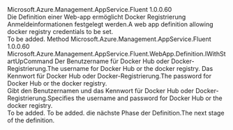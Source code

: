 <Type Name="IWithCredentials" FullName="Microsoft.Azure.Management.AppService.Fluent.WebApp.Definition.IWithCredentials">
  <TypeSignature Language="C#" Value="public interface IWithCredentials" />
  <TypeSignature Language="ILAsm" Value=".class public interface auto ansi abstract IWithCredentials" />
  <TypeSignature Language="DocId" Value="T:Microsoft.Azure.Management.AppService.Fluent.WebApp.Definition.IWithCredentials" />
  <TypeSignature Language="VB.NET" Value="Public Interface IWithCredentials" />
  <TypeSignature Language="F#" Value="type IWithCredentials = interface" />
  <AssemblyInfo>
    <AssemblyName>Microsoft.Azure.Management.AppService.Fluent</AssemblyName>
    <AssemblyVersion>1.0.0.60</AssemblyVersion>
  </AssemblyInfo>
  <Interfaces />
  <Docs>
    <summary>
            <span data-ttu-id="310c1-101">Die Definition einer Web-app ermöglicht Docker Registrierung Anmeldeinformationen festgelegt werden.</span><span class="sxs-lookup"><span data-stu-id="310c1-101">A web app definition allowing docker registry credentials to be set.</span></span>
            </summary>
    <remarks>To be added.</remarks>
  </Docs>
  <Members>
    <Member MemberName="WithCredentials">
      <MemberSignature Language="C#" Value="public Microsoft.Azure.Management.AppService.Fluent.WebApp.Definition.IWithStartUpCommand WithCredentials (string username, string password);" />
      <MemberSignature Language="ILAsm" Value=".method public hidebysig newslot virtual instance class Microsoft.Azure.Management.AppService.Fluent.WebApp.Definition.IWithStartUpCommand WithCredentials(string username, string password) cil managed" />
      <MemberSignature Language="DocId" Value="M:Microsoft.Azure.Management.AppService.Fluent.WebApp.Definition.IWithCredentials.WithCredentials(System.String,System.String)" />
      <MemberSignature Language="VB.NET" Value="Public Function WithCredentials (username As String, password As String) As IWithStartUpCommand" />
      <MemberSignature Language="F#" Value="abstract member WithCredentials : string * string -&gt; Microsoft.Azure.Management.AppService.Fluent.WebApp.Definition.IWithStartUpCommand" Usage="iWithCredentials.WithCredentials (username, password)" />
      <MemberType>Method</MemberType>
      <AssemblyInfo>
        <AssemblyName>Microsoft.Azure.Management.AppService.Fluent</AssemblyName>
        <AssemblyVersion>1.0.0.60</AssemblyVersion>
      </AssemblyInfo>
      <ReturnValue>
        <ReturnType>Microsoft.Azure.Management.AppService.Fluent.WebApp.Definition.IWithStartUpCommand</ReturnType>
      </ReturnValue>
      <Parameters>
        <Parameter Name="username" Type="System.String" />
        <Parameter Name="password" Type="System.String" />
      </Parameters>
      <Docs>
        <param name="username"><span data-ttu-id="310c1-102">Der Benutzername für Docker Hub oder Docker-Registrierung.</span><span class="sxs-lookup"><span data-stu-id="310c1-102">The username for Docker Hub or the docker registry.</span></span></param>
        <param name="password"><span data-ttu-id="310c1-103">Das Kennwort für Docker Hub oder Docker-Registrierung.</span><span class="sxs-lookup"><span data-stu-id="310c1-103">The password for Docker Hub or the docker registry.</span></span></param>
        <summary>
            <span data-ttu-id="310c1-104">Gibt den Benutzernamen und das Kennwort für Docker Hub oder Docker-Registrierung.</span><span class="sxs-lookup"><span data-stu-id="310c1-104">Specifies the username and password for Docker Hub or the docker registry.</span></span>
            </summary>
        <returns>To be added.</returns>
        <remarks>To be added.</remarks>
        <return><span data-ttu-id="310c1-105">die nächste Phase der Definition.</span><span class="sxs-lookup"><span data-stu-id="310c1-105">The next stage of the definition.</span></span></return>
      </Docs>
    </Member>
  </Members>
</Type>